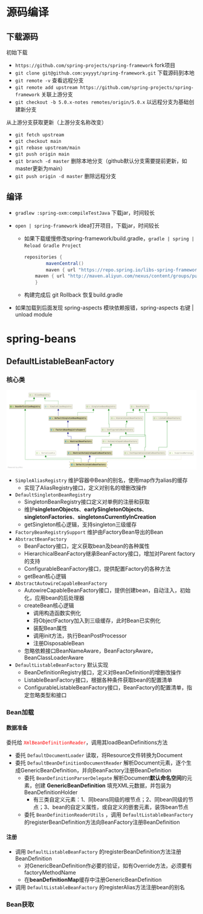 # 源码编译

## 下载源码

初始下载

- `https://github.com/spring-projects/spring-framework` fork项目
- `git clone git@github.com:yxyyyt/spring-framework.git` 下载源码到本地
- `git remote -v` 查看远程分支
- `git remote add upstream https://github.com/spring-projects/spring-framework` 关联上游分支
- `git checkout -b 5.0.x-notes remotes/origin/5.0.x` 以远程分支为基础创建新分支

从上游分支获取更新（上游分支名称改变）

- `git fetch upstream`
- `git checkout main`
- `git rebase upstream/main`
- `git push origin main` 
- `git branch -d master` 删除本地分支（github默认分支需要提前更新，如master更新为main）
- `git push origin -d master` 删除远程分支



## 编译

- `gradlew :spring-oxm:compileTestJava` 下载jar，时间较长

- `open | spring-framework` idea打开项目，下载jar，时间较长

  - 如果下载缓慢修改spring-framework/build.gradle，`gradle | spring | Reload Gradle Project`

    ```groovy
    repositories {
    		mavenCentral()
    		maven { url "https://repo.spring.io/libs-spring-framework-build" }
        maven { url "http://maven.aliyun.com/nexus/content/groups/public/" }
    	}
    ```

  - 构建完成后 git Rollback 恢复build.gradle

- 如果加载到后面发现 spring-aspects 模块依赖报错，spring-aspects 右键 | unload module



# spring-beans

## DefaultListableBeanFactory

### 核心类

![DefaultListableBeanFactory](Spring源码分析.assets/DefaultListableBeanFactory.png)



- `SimpleAliasRegistry` 维护容器中Bean的别名，使用map作为alias的缓存
  - 实现了AliasRegistry接口，定义对别名的增删改操作
- `DefaultSingletonBeanRegistry` 
  - SingletonBeanRegistry接口定义对单例的注册和获取
  - 维护**singletonObjects**、**earlySingletonObjects**、**singletonFactories**、**singletonsCurrentlyInCreation**
  - getSingleton核心逻辑，支持singleton三级缓存
- `FactoryBeanRegistrySupport` 维护由FactoryBean导出的Bean
- `AbstractBeanFactory` 
  - BeanFactory接口，定义获取bean及bean的各种属性
  - HierarchicalBeanFactory继承BeanFactory接口，增加对Parent factory的支持
  - ConfigurableBeanFactory接口，提供配置Factory的各种方法
  - getBean核心逻辑
- `AbstractAutowireCapableBeanFactory` 
  - AutowireCapableBeanFactory接口，提供创建bean，自动注入，初始化，应用bean的后处理器
  - createBean核心逻辑
    - 调用构造函数实例化
    - 将ObjectFactory加入到三级缓存，此时Bean已实例化
    - 装配Bean属性
    - 调用init方法，执行BeanPostProcessor
    - 注册DisposableBean
  - 忽略依赖接口BeanNameAware，BeanFactoryAware，BeanClassLoaderAware
- `DefaultListableBeanFactory`  默认实现
  - BeanDefinitionRegistry接口，定义对BeanDefinition的增删改操作
  - ListableBeanFactory接口，根据各种条件获取bean的配置清单
  - ConfigurableListableBeanFactory接口，BeanFactory的配置清单，指定忽略类型和接口



### Bean加载

#### 数据准备

委托给 <font color=red>`XmlBeanDefinitionReader`</font>，调用其loadBeanDefinitions方法

- 委托 `DefaultDocumentLoader` 读取，将Resource文件转换为Document
- 委托 `DefaultBeanDefinitionDocumentReader` 解析Document元素，逐个生成GenericBeanDefinition，并向BeanFactory注册BeanDefinition
  - 委托 `BeanDefinitionParserDelegate` 解析Document**默认命名空间**的元素，创建 **GenericBeanDefinition** 填充XML元数据，并包装为BeanDefinitionHolder
    - 有三类自定义元素：1、同beans同级的根节点；2、同bean同级的节点；3、bean的自定义属性，或自定义的嵌套元素，装饰bean节点
  - 委托 `BeanDefinitionReaderUtils` ，调用 `DefaultListableBeanFactory` 的registerBeanDefinition方法向BeanFactory注册BeanDefinition



#### 注册

- 调用 `DefaultListableBeanFactory` 的registerBeanDefinition方法注册BeanDefinition
  - 对GenericBeanDefinition作必要的验证，如有Override方法，必须要有factoryMethodName
  - 在**beanDefinitionMap**缓存中注册GenericBeanDefinition
- 调用 `DefaultListableBeanFactory` 的registerAlias方法注册bean的别名



### Bean获取

